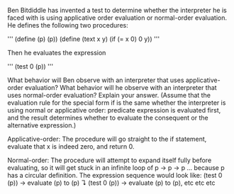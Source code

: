  Ben Bitdiddle has invented a test to determine whether the interpreter he is faced with is
 using applicative order evaluation or normal-order evaluation. He defines the following two procedures:

 '''
 (define (p) (p))
 (define (text x y)
    (if (= x 0) 0 y))
'''

Then he evaluates the expression

'''
(test 0 (p))
'''

What behavior will Ben observe with an interpreter that uses applicative-order evaluation?
What behavior will he observe with an interpreter that uses normal-order evaluation?
Explain your answer. (Assume that the evaluation rule for the special form if is the same whether
the interpreter is using normal or applicative order: predicate expression is evaluated first,
and the result determines whether to evaluate the consequent or the alternative expression.)


Applicative-order:
The procedure will go straight to the if statement, evaluate that x is indeed zero, and return 0.

Normal-order:
The procedure will attempt to expand itself fully before evaluating, so it will get stuck in an infinite loop of p -> p -> p ... because p has a circular definition.
The expression sequence would look like:
(test 0 (p)) -> evaluate (p) to (p) ↴
(test 0 (p)) -> evaluate (p) to (p), etc etc etc

